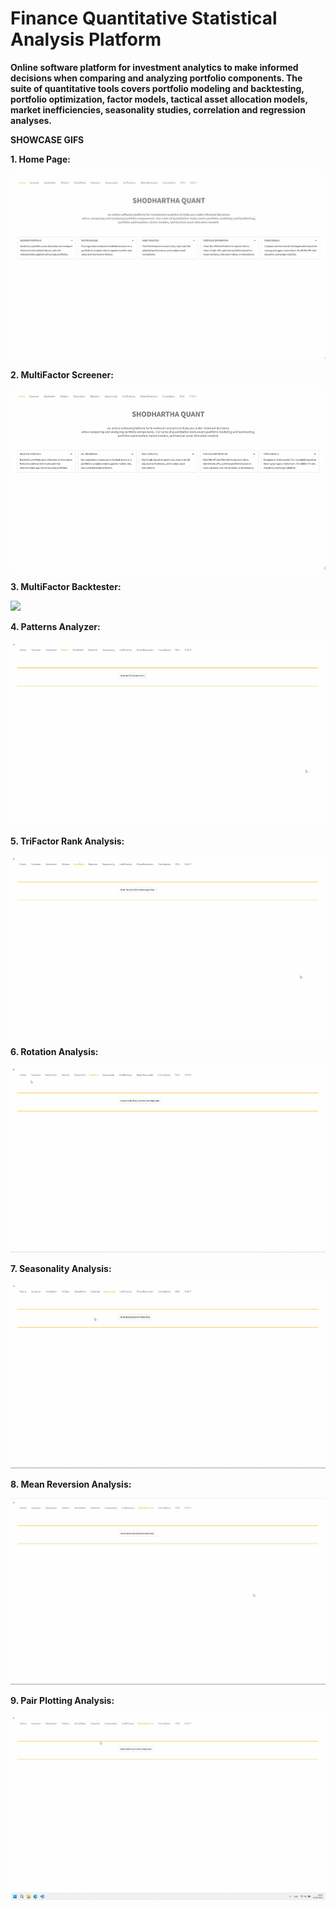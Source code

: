 # Finance Quantitative Statistical Analysis Platform </br>
<b>Online software platform for investment analytics to make informed decisions  when comparing and analyzing portfolio components. The suite of quantitative tools covers portfolio modeling and backtesting, portfolio optimization, factor models, tactical asset allocation models, market inefficiencies, seasonality studies, correlation and regression analyses. </b> </br>


<b>SHOWCASE GIFS</b> </br>

<b>1. Home Page:</b>

![](DEMOS/home_page.gif) </br>

<b>2. MultiFactor Screener:</b>

![](DEMOS/multifactor_stocks_screener.gif) </br>

<b>3. MultiFactor Backtester:</b>

![](DEMOS/multifactor_backtester.gif) </br>

<b>4. Patterns Analyzer:</b>

![](DEMOS/chart_patterns.gif) </br>

<b>5. TriFactor Rank Analysis:</b>

![](DEMOS/trifactor_analysis.gif) </br>

<b>6. Rotation Analysis:</b>

![](DEMOS/rotation_analysis.gif) </br>

<b>7. Seasonality Analysis:</b>

![](DEMOS/seasonality_analysis.gif) </br>

<b>8. Mean Reversion  Analysis:</b>

![](DEMOS/mean_reversion.gif) </br>

<b>9. Pair Plotting  Analysis:</b>

![](DEMOS/pair_plotting.gif) </br>
